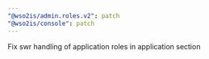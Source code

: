 ```yaml
---
"@wso2is/admin.roles.v2": patch
"@wso2is/console": patch
---
```


Fix swr handling of application roles in application section
